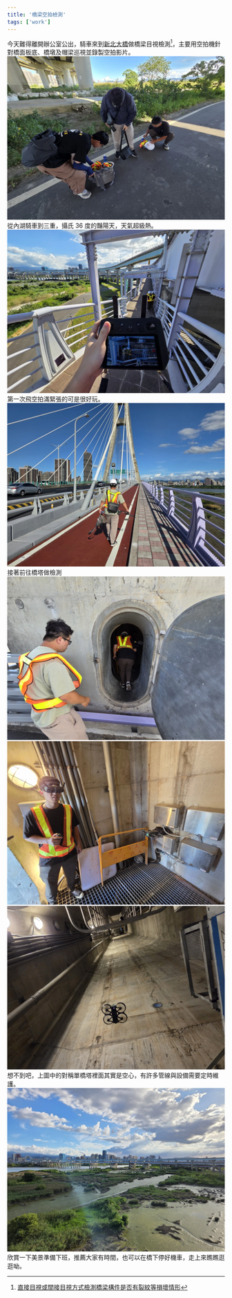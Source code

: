 ```yaml
---
title: '橋梁空拍檢測'
tags: ['work']
---
```

今天難得離開辦公室公出，騎車來到[新北大橋](https://zh.wikipedia.org/zh-tw/%E6%96%B0%E5%8C%97%E5%A4%A7%E6%A9%8B)做橋梁目視檢測[^1]，主要用空拍機針對橋面板底、橋墩及帽梁巡視並錄製空拍影片。
![img](./img_20250917/004.webp)
從內湖騎車到三重，攝氏 36 度的豔陽天，天氣超級熱。
![img](./img_20250917/022.webp)
第一次飛空拍滿緊張的可是很好玩。
![img](./img_20250917/029.webp)
接著前往橋塔做檢測
![img](./img_20250917/046.webp)
![img](./img_20250917/068.webp)
![img](./img_20250917/074.webp)
想不到吧，上圖中的對稱單橋塔裡面其實是空心，有許多管線與設備需要定時維護。
![img](./img_20250917/079.webp)
欣賞一下美景準備下班，推薦大家有時間，也可以在橋下停好機車，走上來瞧瞧逛逛呦。

[^1]:[直接目視或間接目視方式檢測橋梁構件是否有裂紋等損壞情形](https://oram.tycg.gov.tw/cp.aspx?n=9241)


